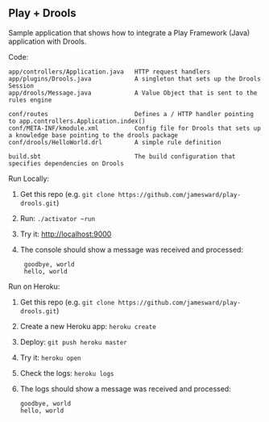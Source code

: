 Play + Drools
-------------

Sample application that shows how to integrate a Play Framework (Java) application with Drools.

Code:

    app/controllers/Application.java   HTTP request handlers
    app/plugins/Drools.java            A singleton that sets up the Drools Session
    app/drools/Message.java            A Value Object that is sent to the rules engine

    conf/routes                        Defines a / HTTP handler pointing to app.controllers.Application.index()
    conf/META-INF/kmodule.xml          Config file for Drools that sets up a knowledge base pointing to the drools package
    conf/drools/HelloWorld.drl         A simple rule definition
    
    build.sbt                          The build configuration that specifies dependencies on Drools

Run Locally:

1. Get this repo (e.g. `git clone https://github.com/jamesward/play-drools.git`)
2. Run: `./activator ~run`
3. Try it: [http://localhost:9000](http://localhost:9000)
4. The console should show a message was received and processed:

        goodbye, world
        hello, world

Run on Heroku:

1. Get this repo (e.g. `git clone https://github.com/jamesward/play-drools.git`)
2. Create a new Heroku app: `heroku create`
3. Deploy: `git push heroku master`
4. Try it: `heroku open`
5. Check the logs: `heroku logs`
6. The logs should show a message was received and processed:

       goodbye, world
       hello, world